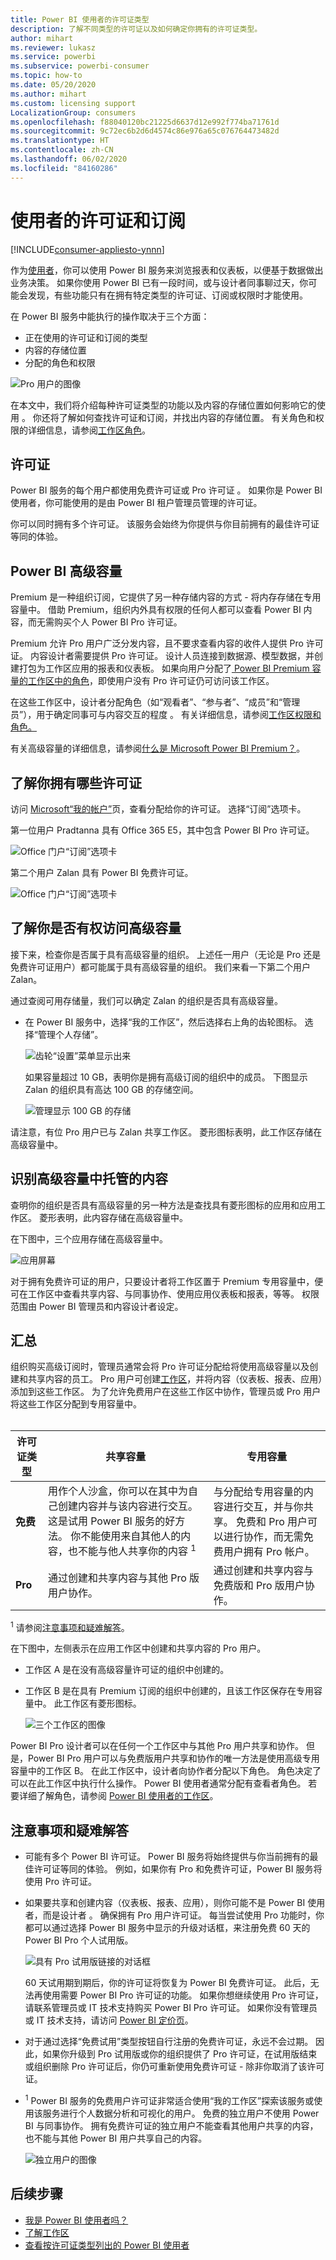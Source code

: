 ```yaml
---
title: Power BI 使用者的许可证类型
description: 了解不同类型的许可证以及如何确定你拥有的许可证类型。
author: mihart
ms.reviewer: lukasz
ms.service: powerbi
ms.subservice: powerbi-consumer
ms.topic: how-to
ms.date: 05/20/2020
ms.author: mihart
ms.custom: licensing support
LocalizationGroup: consumers
ms.openlocfilehash: f88040120bc21225d6637d12e992f774ba71761d
ms.sourcegitcommit: 9c72ec6b2d6d4574c86e976a65c076764473482d
ms.translationtype: HT
ms.contentlocale: zh-CN
ms.lasthandoff: 06/02/2020
ms.locfileid: "84160286"
---
```

# <a name="licenses-and-subscriptions-for-consumers"></a>使用者的许可证和订阅

[!INCLUDE[consumer-appliesto-ynnn](../includes/consumer-appliesto-ynnn.md)]

作为[使用者](end-user-consumer.md)，你可以使用 Power BI 服务来浏览报表和仪表板，以便基于数据做出业务决策。 如果你使用 Power BI 已有一段时间，或与设计者同事聊过天，你可能会发现，有些功能只有在拥有特定类型的许可证、订阅或权限时才能使用。 

在 Power BI 服务中能执行的操作取决于三个方面：
-    正在使用的许可证和订阅的类型
-    内容的存储位置
-    分配的角色和权限


![Pro 用户的图像](media/end-user-license/power-bi-questions-small.png)

在本文中，我们将介绍每种许可证类型的功能以及内容的存储位置如何影响它的使用 。 你还将了解如何查找许可证和订阅，并找出内容的存储位置。 有关角色和权限的详细信息，请参阅[工作区角色](end-user-workspaces.md)。

## <a name="licenses"></a>许可证

Power BI 服务的每个用户都使用免费许可证或 Pro 许可证 。 如果你是 Power BI 使用者，你可能使用的是由 Power BI 租户管理员管理的许可证。 

你可以同时拥有多个许可证。  该服务会始终为你提供与你目前拥有的最佳许可证等同的体验。 

## <a name="power-bi-premium-capacity"></a>Power BI 高级容量

Premium 是一种组织订阅，它提供了另一种存储内容的方式 - 将内存存储在专用容量中。 借助 Premium，组织内外具有权限的任何人都可以查看 Power BI 内容，而无需购买个人 Power BI Pro 许可证。 

Premium 允许 Pro 用户广泛分发内容，且不要求查看内容的收件人提供 Pro 许可证。 内容设计者需要提供 Pro 许可证。 设计人员连接到数据源、模型数据，并创建打包为工作区应用的报表和仪表板。 如果向用户分配了[ Power BI Premium 容量的工作区中的角色](end-user-workspaces.md)，即使用户没有 Pro 许可证仍可访问该工作区。

在这些工作区中，设计者分配角色（如“观看者”、“参与者”、“成员”和“管理员”），用于确定同事可与内容交互的程度   。 有关详细信息，请参阅[工作区权限和角色。](end-user-workspaces.md) 

有关高级容量的详细信息，请参阅[什么是 Microsoft Power BI Premium？](../admin/service-premium-what-is.md)。


## <a name="find-out-which-licenses-you-have"></a>了解你拥有哪些许可证

访问 [Microsoft“我的帐户”](https://portal.office.com/account)页，查看分配给你的许可证。  选择“订阅”选项卡。


第一位用户 Pradtanna 具有 Office 365 E5，其中包含 Power BI Pro 许可证。

![Office 门户“订阅”选项卡](media/end-user-license/power-bi-license-office.png)

第二个用户 Zalan 具有 Power BI 免费许可证。 

![Office 门户“订阅”选项卡](media/end-user-license/power-bi-license-free.png)

## <a name="find-out-if-you-have-access-to-premium-capacity"></a>了解你是否有权访问高级容量

接下来，检查你是否属于具有高级容量的组织。 上述任一用户（无论是 Pro 还是免费许可证用户）都可能属于具有高级容量的组织。  我们来看一下第二个用户 Zalan。  

通过查阅可用存储量，我们可以确定 Zalan 的组织是否具有高级容量。 

- 在 Power BI 服务中，选择“我的工作区”，然后选择右上角的齿轮图标。 选择“管理个人存储”。

    ![齿轮“设置”菜单显示出来](media/end-user-license/power-bi-license-personal.png)

    如果容量超过 10 GB，表明你是拥有高级订阅的组织中的成员。 下图显示 Zalan 的组织具有高达 100 GB 的存储空间。  

    ![管理显示 100 GB 的存储](media/end-user-license/power-bi-free-capacity.png)

请注意，有位 Pro 用户已与 Zalan 共享工作区。 菱形图标表明，此工作区存储在高级容量中。 

## <a name="identify-content-hosted-in-premium-capacity"></a>识别高级容量中托管的内容

查明你的组织是否具有高级容量的另一种方法是查找具有菱形图标的应用和应用工作区。 菱形表明，此内容存储在高级容量中。 

在下图中，三个应用存储在高级容量中。

![应用屏幕](media/end-user-license/power-bi-premium.png)

    
对于拥有免费许可证的用户，只要设计者将工作区置于 Premium 专用容量中，便可在工作区中查看共享内容、与同事协作、使用应用仪表板和报表，等等。 权限范围由 Power BI 管理员和内容设计者设定。 

   

## <a name="putting-it-all-together"></a>汇总

组织购买高级订阅时，管理员通常会将 Pro 许可证分配给将使用高级容量以及创建和共享内容的员工。 Pro 用户可创建[工作区](end-user-workspaces.md)，并将内容（仪表板、报表、应用）添加到这些工作区。 为了允许免费用户在这些工作区中协作，管理员或 Pro 用户将这些工作区分配到专用容量中。    
<br>

|许可证类型  |共享容量  |专用容量  |
|---------|---------|---------|
|**免费**     |  用作个人沙盒，你可以在其中为自己创建内容并与该内容进行交互。 这是试用 Power BI 服务的好方法。 你不能使用来自其他人的内容，也不能与他人共享你的内容 <sup>1</sup>     |   与分配给专用容量的内容进行交互，并与你共享。 免费和 Pro 用户可以进行协作，而无需免费用户拥有 Pro 帐户。      |
|**Pro**     |  通过创建和共享内容与其他 Pro 版用户协作。        |  通过创建和共享内容与免费版和 Pro 版用户协作。       |


<sup>1</sup> 请参阅[注意事项和疑难解答](#considerations-and-troubleshooting)。 

在下图中，左侧表示在应用工作区中创建和共享内容的 Pro 用户。 

- 工作区 A 是在没有高级容量许可证的组织中创建的。 

- 工作区 B 是在具有 Premium 订阅的组织中创建的，且该工作区保存在专用容量中。 此工作区有菱形图标。  

    ![三个工作区的图像](media/end-user-license/power-bi-dedicated.jpg)

Power BI Pro 设计者可以在任何一个工作区中与其他 Pro 用户共享和协作。 但是，Power BI Pro 用户可以与免费版用户共享和协作的唯一方法是使用高级专用容量中的工作区 B。  在此工作区中，设计者向协作者分配以下角色。 角色决定了可以在此工作区中执行什么操作。 Power BI 使用者通常分配有查看者角色。 若要详细了解角色，请参阅 [Power BI 使用者的工作区](end-user-workspaces.md)。




## <a name="considerations-and-troubleshooting"></a>注意事项和疑难解答
- 可能有多个 Power BI 许可证。 Power BI 服务将始终提供与你当前拥有的最佳许可证等同的体验。 例如，如果你有 Pro 和免费许可证，Power BI 服务将使用 Pro 许可证。

- 如果要共享和创建内容（仪表板、报表、应用），则你可能不是 Power BI 使用者，而是设计者 。 确保拥有 Pro 用户许可证。 每当尝试使用 Pro 功能时，你都可以通过选择 Power BI 服务中显示的升级对话框，来注册免费 60 天的 Power BI Pro 个人试用版。

    ![具有 Pro 试用版链接的对话框](media/end-user-license/power-bi-trial.png)

  60 天试用期到期后，你的许可证将恢复为 Power BI 免费许可证。 此后，无法再使用需要 Power BI Pro 许可证的功能。 如果你想继续使用 Pro 许可证，请联系管理员或 IT 技术支持购买 Power BI Pro 许可证。 如果你没有管理员或 IT 技术支持，请访问 [Power BI 定价页](https://powerbi.microsoft.com/pricing/)。     


- 对于通过选择“免费试用”类型按钮自行注册的免费许可证，永远不会过期。 因此，如果你升级到 Pro 试用版或你的组织提供了 Pro 许可证，在试用版结束或组织删除 Pro 许可证后，你仍可重新使用免费许可证 - 除非你取消了该许可证。 

- <sup>1</sup> Power BI 服务的免费用户许可证非常适合使用“我的工作区”探索该服务或使用该服务进行个人数据分析和可视化的用户。 免费的独立用户不使用 Power BI 与同事协作。 拥有免费许可证的独立用户不能查看其他用户共享的内容，也不能与其他 Power BI 用户共享自己的内容。 

    ![独立用户的图像](media/end-user-license/power-bi-free-license.jpg)


## <a name="next-steps"></a>后续步骤
- [我是 Power BI 使用者吗？](end-user-consumer.md)    
- [了解工作区](end-user-workspaces.md)    
- [查看按许可证类型列出的 Power BI 使用者](end-user-features.md)
